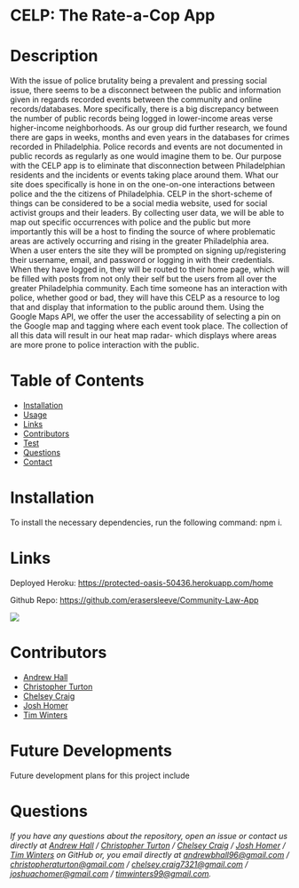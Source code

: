 # CELP: The Rate-a-Cop App
# Description 
With the issue of police brutality being a prevalent and pressing social issue, there seems to be a disconnect between the public and information given in regards recorded events between the community and online records/databases. More specifically, there is a big discrepancy between the number of public records being logged in lower-income areas verse higher-income neighborhoods. 
As our group did further research, we found there are gaps in weeks, months and even years in the databases for crimes recorded in Philadelphia. Police records and events are not documented in public records as regularly as one would imagine them to be. 
Our purpose with the CELP app is to eliminate that disconnection between Philadelphian residents and the incidents or events taking place around them. What our site does specifically is hone in on the one-on-one interactions between police and the the citizens of Philadelphia. CELP in the short-scheme of things can be considered to be a social media website, used for social activist groups and their leaders. By collecting user data, we will be able to map out specific occurrences with police and the public but more importantly this will be a host to finding the source of where problematic areas are actively occurring and rising in the greater Philadelphia area.
When a user enters the site they will be prompted on signing up/registering their username, email, and password or logging in with their credentials. When they have logged in, they will be routed to their home page, which will be filled with posts from not only their self but the users from all over the greater Philadelphia community. Each time someone has an interaction with police, whether good or bad, they will have this CELP as a resource to log that and display that information to the public around them. 
Using the Google Maps API, we offer the user the accessability of selecting a pin on the Google map and tagging where each event took place. The collection of all this data will result in our heat map radar- which displays where areas are more prone to police interaction with the public.
# Table of Contents 
* [Installation](#installation)
* [Usage](#usage)
* [Links](#links)
* [Contributors](#contributors)
* [Test](#test)
* [Questions](#questions)
* [Contact](#contact)
# Installation
 
To install the necessary dependencies, run the following command: 
npm i.
# Links
Deployed Heroku: https://protected-oasis-50436.herokuapp.com/home

Github Repo: https://github.com/erasersleeve/Community-Law-App


![](https://img.shields.io/badge/build-readme-green)
# Contributors
* [Andrew Hall](https://github.com/AndrewbHall96)
* [Christopher Turton](https://github.com/Turtando) 
* [Chelsey Craig](https://github.com/ccraig7321) 
* [Josh Homer](https://github.com/jchomer90) 
* [Tim Winters](https://github.com/erasersleeve)
# Future Developments
Future development plans for this project include
# Questions
*If you have any questions about the repository, open an issue or contact us directly at [Andrew Hall](https://github.com/AndrewbHall96) / [Christopher Turton](https://github.com/Turtando) / [Chelsey Craig](https://github.com/ccraig7321) / [Josh Homer](https://github.com/jchomer90) / [Tim Winters](https://github.com/erasersleeve) on GitHub or, you email directly at andrewbhall96@gmail.com / christopheraturton@gmail.com / chelsey.craig7321@gmail.com / joshuachomer@gmail.com / timwinters99@gmail.com.*

